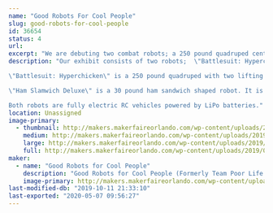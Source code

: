 ```yaml
---
name: "Good Robots For Cool People"
slug: good-robots-for-cool-people
id: 36654
status: 4
url: 
excerpt: "We are debuting two combat robots; a 250 pound quadruped centaur robot named \"Battlesuit: Hyperchicken\" and a 30 pound sandwich robot named \"Ham Slamwich Deluxe\"! Both robots are fighting in Robot Ruckus!"
description: "Our exhibit consists of two robots;  \"Battlesuit: Hyperchicken\" and \"Ham Slamwich Deluxe\".

\"Battlesuit: Hyperchicken\" is a 250 pound quadruped with two lifting arms piloted by a rubber chicken. The robot is meant to resemble the 'power loader' from 'Aliens II' albeit driven by a chicken. It will be approximately a 36\" cube in volume (foot tip to foot tip) when completed. Legs are driven by twisted string actuators connected to brushless motors from electric skateboards. Each leg has 3 degrees of freedom and the arms have two a piece. It is controlled by a custom Cortex M4 board and kinematics firmware. Each motor controller connects to an encoder to provide feed back. 

\"Ham Slamwich Deluxe\" is a 30 pound ham sandwich shaped robot. It is an aluminum version of the original \"Ham Slamwich\". The original has fought in Atlanta during DragonCon but is not suited for the event at Orlando Maker Faire due to it being a tad delicate. The original sandwich is driven by two electric brushless motors and a hacked belt sander. It's primary purpose is to deliver sandwiches. The deluxe features a rotating bit of cheese that acts as a ring spinner. 

Both robots are fully electric RC vehicles powered by LiPo batteries."
location: Unassigned
image-primary:
  - thumbnail: http://makers.makerfaireorlando.com/wp-content/uploads/2019/08/IMG_6642-150x150.jpg
    medium: http://makers.makerfaireorlando.com/wp-content/uploads/2019/08/IMG_6642-300x225.jpg
    large: http://makers.makerfaireorlando.com/wp-content/uploads/2019/08/IMG_6642-1024x768.jpg
    full: http://makers.makerfaireorlando.com/wp-content/uploads/2019/08/IMG_6642.jpg
maker:
  - name: "Good Robots for Cool People"
    description: "Good Robots for Cool People (Formerly Team Poor Life Choices) has competed in various robot competitions since 2001. Most recently we went on Battlebots with \"Battle Royale With Cheese\" a 250 cheese burger! We have two new robots we are bringing to Orlando to compete in Robot Ruckus! "
    image-primary: http://makers.makerfaireorlando.com/wp-content/uploads/2019/08/31886606_628554060838846_2143054192393060352_n.jpg
last-modified-db: "2019-10-11 21:33:10"
last-exported: "2020-05-07 09:56:27"
---
```


